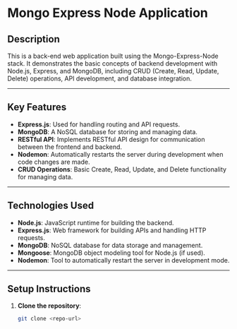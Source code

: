 # Mongo Express Node  Application

## Description

This is a back-end web application built using the Mongo-Express-Node stack. It demonstrates the basic concepts of backend development with Node.js, Express, and MongoDB, including CRUD (Create, Read, Update, Delete) operations, API development, and database integration. 

---

## Key Features

- **Express.js**: Used for handling routing and API requests.
- **MongoDB**: A NoSQL database for storing and managing data.
- **RESTful API**: Implements RESTful API design for communication between the frontend and backend.
- **Nodemon**: Automatically restarts the server during development when code changes are made.
- **CRUD Operations**: Basic Create, Read, Update, and Delete functionality for managing data.

---

## Technologies Used

- **Node.js**: JavaScript runtime for building the backend.
- **Express.js**: Web framework for building APIs and handling HTTP requests.
- **MongoDB**: NoSQL database for data storage and management.
- **Mongoose**: MongoDB object modeling tool for Node.js (if used).
- **Nodemon**: Tool to automatically restart the server in development mode.

---

## Setup Instructions

1. **Clone the repository**:

   ```bash
   git clone <repo-url>
